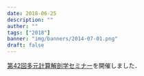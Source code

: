 ```yaml
---
date: 2018-06-25
description: ""
auther: ""
tags: ["2018"]
banner: "img/banners/2014-07-01.png"
draft: false
---
```

[第42回多元計算解剖学セミナー](http://web.tuat.ac.jp/~simizlab/attach/42nd%20Multi-disciplinary%20computational%20anatomy%20seminar.pdf)を開催しました．
